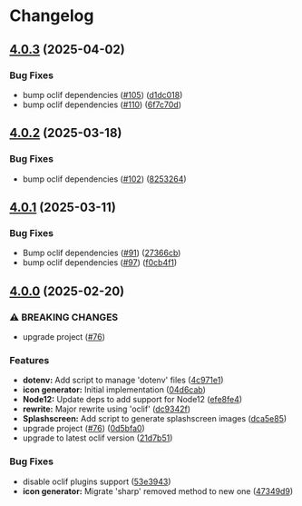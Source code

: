 # Changelog

## [4.0.3](https://github.com/forwardsoftware/react-native-toolbox/compare/v4.0.2...v4.0.3) (2025-04-02)


### Bug Fixes

* bump oclif dependencies ([#105](https://github.com/forwardsoftware/react-native-toolbox/issues/105)) ([d1dc018](https://github.com/forwardsoftware/react-native-toolbox/commit/d1dc0184b2bbbde520764f748f14722e9a395fba))
* bump oclif dependencies ([#110](https://github.com/forwardsoftware/react-native-toolbox/issues/110)) ([6f7c70d](https://github.com/forwardsoftware/react-native-toolbox/commit/6f7c70d42b7d68557c7966d607194bf855dbab77))

## [4.0.2](https://github.com/forwardsoftware/react-native-toolbox/compare/v4.0.1...v4.0.2) (2025-03-18)


### Bug Fixes

* bump oclif dependencies ([#102](https://github.com/forwardsoftware/react-native-toolbox/issues/102)) ([8253264](https://github.com/forwardsoftware/react-native-toolbox/commit/8253264d6718fa3efc618b37729ff155c1cf878e))

## [4.0.1](https://github.com/forwardsoftware/react-native-toolbox/compare/v4.0.0...v4.0.1) (2025-03-11)


### Bug Fixes

* Bump oclif dependencies ([#91](https://github.com/forwardsoftware/react-native-toolbox/issues/91)) ([27366cb](https://github.com/forwardsoftware/react-native-toolbox/commit/27366cb6d3cb2b004697e005738c6ed814a74ece))
* bump oclif dependencies ([#97](https://github.com/forwardsoftware/react-native-toolbox/issues/97)) ([f0cb4f1](https://github.com/forwardsoftware/react-native-toolbox/commit/f0cb4f1d86bb2a395350f34b4ecbc0a92fb4d1d0))

## [4.0.0](https://github.com/forwardsoftware/react-native-toolbox/compare/react-native-toolbox-v3.0.0...react-native-toolbox-v4.0.0) (2025-02-20)


### ⚠ BREAKING CHANGES

* upgrade project ([#76](https://github.com/forwardsoftware/react-native-toolbox/issues/76))

### Features

* **dotenv:** Add script to manage 'dotenv' files ([4c971e1](https://github.com/forwardsoftware/react-native-toolbox/commit/4c971e1c484ea7a001ed77aac230f04cd38f6e5a))
* **icon generator:** Initial implementation ([04d6cab](https://github.com/forwardsoftware/react-native-toolbox/commit/04d6cabb13497e435fce9a21dde2088f985d74a5))
* **Node12:** Update deps to add support for Node12 ([efe8fe4](https://github.com/forwardsoftware/react-native-toolbox/commit/efe8fe4ff7b1ba600d02ad1b47547c39dbe3909d))
* **rewrite:** Major rewrite using 'oclif' ([dc9342f](https://github.com/forwardsoftware/react-native-toolbox/commit/dc9342fee08c324b1858d4b0d5fb73a650922657))
* **Splashscreen:** Add script to generate splashscreen images ([dca5e85](https://github.com/forwardsoftware/react-native-toolbox/commit/dca5e850a2d376b4bfcef595640497f914d4a197))
* upgrade project ([#76](https://github.com/forwardsoftware/react-native-toolbox/issues/76)) ([0d5bfa0](https://github.com/forwardsoftware/react-native-toolbox/commit/0d5bfa0077b8863dd045037f70d45367f802478f))
* upgrade to latest oclif version ([21d7b51](https://github.com/forwardsoftware/react-native-toolbox/commit/21d7b5120b739640ce567f669b8f0d28a01304a7))


### Bug Fixes

* disable oclif plugins support ([53e3943](https://github.com/forwardsoftware/react-native-toolbox/commit/53e39434fafd9f0b22bc4b41627077fc3f604045))
* **icon generator:** Migrate 'sharp' removed method to new one ([47349d9](https://github.com/forwardsoftware/react-native-toolbox/commit/47349d9d52c699fe937d23bd2be018e7897ceda0))
